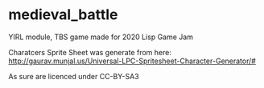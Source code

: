 # medieval_battle

YIRL module, TBS game made for 2020 Lisp Game Jam

Charatcers Sprite Sheet was generate from here:
http://gaurav.munjal.us/Universal-LPC-Spritesheet-Character-Generator/# 

As sure are licenced under CC-BY-SA3

